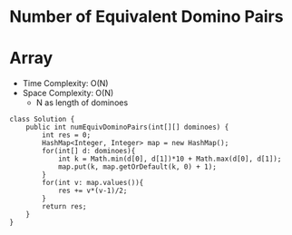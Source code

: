 # Number of Equivalent Domino Pairs

# Array

- Time Complexity: O(N)
- Space Complexity: O(N)
  - N as length of dominoes

```
class Solution {
    public int numEquivDominoPairs(int[][] dominoes) {
        int res = 0;
        HashMap<Integer, Integer> map = new HashMap();
        for(int[] d: dominoes){
            int k = Math.min(d[0], d[1])*10 + Math.max(d[0], d[1]);
            map.put(k, map.getOrDefault(k, 0) + 1);
        }
        for(int v: map.values()){
            res += v*(v-1)/2;
        }
        return res;
    }
}
```

